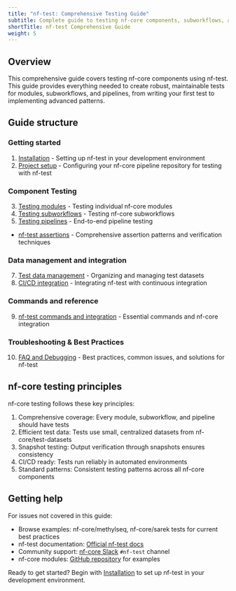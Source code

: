 ```yaml
---
title: "nf-test: Comprehensive Testing Guide"
subtitle: Complete guide to testing nf-core components, subworkflows, and pipelines with nf-test
shortTitle: nf-test Comprehensive Guide
weight: 5
---
```


## Overview

This comprehensive guide covers testing nf-core components using nf-test.
This guide provides everything needed to create robust, maintainable tests for modules, subworkflows, and pipelines, from writing your first test to implementing advanced patterns.

## Guide structure

### Getting started

1. [Installation](./components/01_installation.md) - Setting up nf-test in your development environment
2. [Project setup](./components/02_project_setup.md) - Configuring your nf-core pipeline repository for testing with nf-test

### Component Testing

3. [Testing modules](./components/03_testing_modules.md) - Testing individual nf-core modules
4. [Testing subworkflows](./components/04_testing_subworkflows.md) - Testing nf-core subworkflows
5. [Testing pipelines](./components/05_testing_pipelines.md) - End-to-end pipeline testing

- [nf-test assertions](./components/06_assertions.md) - Comprehensive assertion patterns and verification techniques

### Data management and integration

7. [Test data management](./components/07_test_data_management.md) - Organizing and managing test datasets
8. [CI/CD integration](./components/08_cicd_integration.md) - Integrating nf-test with continuous integration

### Commands and reference

9. [nf-test commands and integration](./components/09_commands_integration.md) - Essential commands and nf-core integration

### Troubleshooting & Best Practices

10. [FAQ and Debugging](./components/10_faq_debugging.md) - Best practices, common issues, and solutions for nf-test

## nf-core testing principles

nf-core testing follows these key principles:

1. Comprehensive coverage: Every module, subworkflow, and pipeline should have tests
2. Efficient test data: Tests use small, centralized datasets from nf-core/test-datasets
3. Snapshot testing: Output verification through snapshots ensures consistency
4. CI/CD ready: Tests run reliably in automated environments
5. Standard patterns: Consistent testing patterns across all nf-core components

## Getting help

For issues not covered in this guide:

- Browse examples: nf-core/methylseq, nf-core/sarek tests for current best practices
- nf-test documentation: [Official nf-test docs](https://code.askimed.com/nf-test/)
- Community support: [nf-core Slack](https://nf-co.re/join) `#nf-test` channel
- nf-core modules: [GitHub repository](https://github.com/nf-core/modules) for examples

Ready to get started? Begin with [Installation](./components/01_installation.md) to set up nf-test in your development environment.
